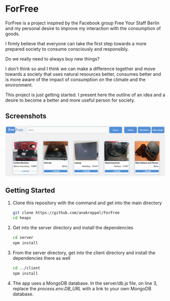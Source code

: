 # ForFree

ForFree is a project inspired by the Facebook group Free Your Staff Berlin and my personal desire to improve my interaction with the consumption of goods.

I firmly believe that everyone can take the first step towards a more prepared society to consume consciously and responsibly. 

Do we really need to always buy new things?

I don't think so and I think we can make a difference together and move towards a society that uses natural resources better, consumes better and is more aware of the impact of consumption on the climate and the environment.

This project is just getting started. I present here the outline of an idea and a desire to become a better and more useful person for society.
## Screenshots

<p align="center">
  <img src="./screenShot.png" />
</p>

## Getting Started

1. Clone this repository with the command and get into the main directory
   ```bash
   git clone https://github.com/anakreppel/ForFree
   cd heaps
   ```
2. Get into the server directory and install the dependencies
   ```bash
   cd server
   npm install
   ```
3. From the server directory, get into the client directory and install the dependencies there as well

   ```bash
   cd ../client
   npm install
   ```

4. The app uses a MongoDB database. In the server/db.js file, on line 3, replace the _process.env.DB_URL_ with a link to your own MongoDB database.

